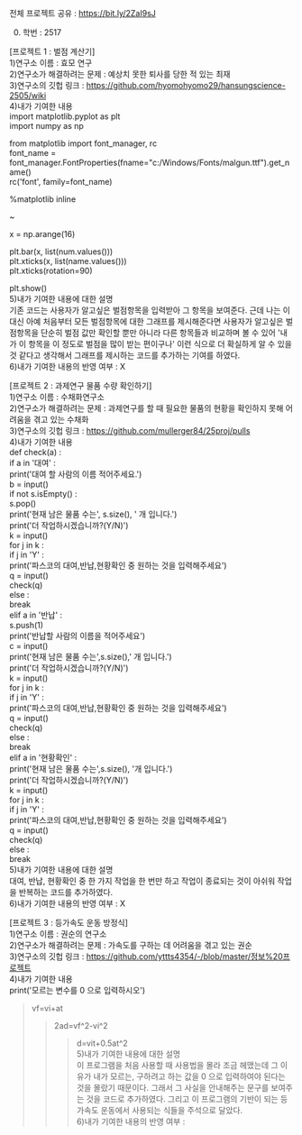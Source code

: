 전체 프로젝트 공유 : https://bit.ly/2ZaI9sJ

0. 학번 : 2517

[프로젝트 1 : 벌점 계산기]<br>
1)연구소 이름 : 효모 연구<br>
2)연구소가 해결하려는 문제 : 예상치 못한 퇴사를 당한 적 있는 최재<br>
3)연구소의 깃헙 링크 : https://github.com/hyomohyomo29/hansungscience-2505/wiki<br>
4)내가 기여한 내용<br>
import matplotlib.pyplot as plt<br>
import numpy as np<br>

from matplotlib import font_manager, rc<br>
font_name = font_manager.FontProperties(fname="c:/Windows/Fonts/malgun.ttf").get_name()<br>
rc('font', family=font_name)<br>

%matplotlib inline<br>

~<br>

x = np.arange(16)<br>



plt.bar(x, list(num.values()))<br>
plt.xticks(x, list(name.values()))<br>
plt.xticks(rotation=90)<br>


plt.show()<br>
5)내가 기여한 내용에 대한 설명<br>
기존 코드는 사용자가 알고싶은 벌점항목을 입력받아 그 항목을 보여준다. 근데 나는 이 대신 아예 처음부터 모든 벌점항목에 대한 그래프를 제시해준다면 사용자가 알고싶은 벌점항목을 단순히 벌점 값만 확인할 뿐만 아니라 다른 항목들과 비교하며 볼 수 있어 '내가 이 항목을 이 정도로 벌점을 많이 받는 편이구나' 이런 식으로 더 확실하게 알 수 있을 것 같다고 생각해서 그래프를 제시하는 코드를 추가하는 기여를 하였다.<br>
6)내가 기여한 내용의 반영 여부 : X

[프로젝트 2 : 과제연구 물품 수량 확인하기]<br>
1)연구소 이름 : 수채화연구소<br>
2)연구소가 해결하려는 문제 : 과제연구를 할 때 필요한 물품의 현황을 확인하지 못해 어려움을 겪고 있는 수채화<br>
3)연구소의 깃헙 링크 : https://github.com/mullerger84/25proj/pulls<br>
4)내가 기여한 내용<br>
def check(a) :<br>
    if a in '대여' :<br>
        print('대여 할 사람의 이름 적어주세요.')  <br>
        b = input()<br>
        if not s.isEmpty() :<br>
            s.pop()<br>
        print('현재 남은 물품 수는', s.size(), ' 개 입니다.')<br>
        print('더 작업하시겠습니까?(Y/N)')<br>
        k = input()<br>
        for j in k :<br>
            if j in 'Y' :<br>
                print('파스코의 대여,반납,현황확인 중 원하는 것을 입력해주세요')<br>
                q = input()<br>
                check(q)<br>
            else :<br>
                break<br>
    elif a in '반납' :<br>
        s.push(1)<br>
        print('반납할 사람의 이름을 적어주세요')<br>
        c = input()<br>
        print('현재 남은 물품 수는',s.size(),' 개 입니다.')<br>
        print('더 작업하시겠습니까?(Y/N)')<br>
        k = input()<br>
        for j in k :<br>
            if j in 'Y' :<br>
                print('파스코의 대여,반납,현황확인 중 원하는 것을 입력해주세요')<br>
                q = input()<br>
                check(q)<br>
            else :<br>
                break<br>
    elif a in '현황확인' :<br>
        print('현재 남은 물품 수는',s.size(), '개 입니다.')<br>
        print('더 작업하시겠습니까?(Y/N)')<br>
        k = input()<br>
        for j in k :<br>
            if j in 'Y' :<br>
                print('파스코의 대여,반납,현황확인 중 원하는 것을 입력해주세요')<br>
                q = input()<br>
                check(q)<br>
            else :<br>
                break<br>
5)내가 기여한 내용에 대한 설명<br>
대여, 반납, 현황확인 중 한 가지 작업을 한 번만 하고 작업이 종료되는 것이 아쉬워 작업을 반복하는 코드를 추가하였다.<br>
6)내가 기여한 내용의 반영 여부 : X

[프로젝트 3 : 등가속도 운동 방정식]<br>
1)연구소 이름 : 권순의 연구소<br>
2)연구소가 해결하려는 문제 : 가속도를 구하는 데 어려움을 겪고 있는 권순<br>
3)연구소의 깃헙 링크 : https://github.com/yttts4354/-/blob/master/정보%20프로젝트<br>
4)내가 기여한 내용<br>
print('모르는 변수를 0 으로 입력하시오')<br>
<blockquote> vf=vi+at<br>
<blockquote> 2ad=vf^2-vi^2<br>
<blockquote> d=vit+0.5at^2<br>
5)내가 기여한 내용에 대한 설명<br>
이 프로그램을 처음 사용할 때 사용법을 몰라 조금 헤맸는데 그 이유가 내가 모르는, 구하려고 하는 값을 0 으로 입력하여야 된다는 것을 몰랐기 때문이다. 그래서 그 사실을 안내해주는 문구를 보여주는 것을 코드로 추가하였다. 그리고 이 프로그램의 기반이 되는 등가속도 운동에서 사용되는 식들을 주석으로 달았다.<br>
6)내가 기여한 내용의 반영 여부 : 
